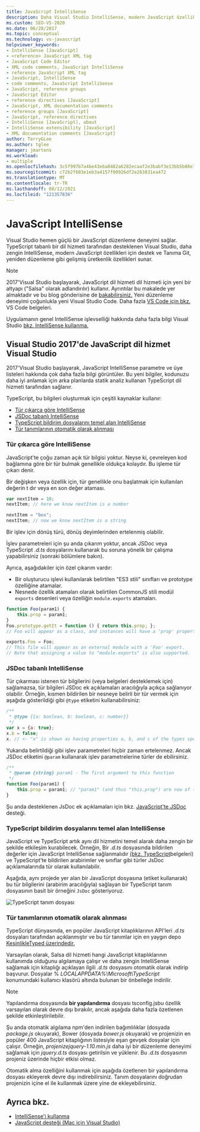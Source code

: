 ```yaml
---
title: JavaScript IntelliSense
description: Daha Visual Studio IntelliSense, modern JavaScript özellikleri için destek ve gelişmiş üretkenlik özellikleri sunma hakkında bilgi edinebilirsiniz.
ms.custom: SEO-VS-2020
ms.date: 06/28/2017
ms.topic: conceptual
ms.technology: vs-javascript
helpviewer_keywords:
- IntelliSense [JavaScript]
- <reference> JavaScript XML tag
- JavaScript Code Editor
- XML code comments, JavaScript IntelliSense
- reference JavaScript XML tag
- JavaScript, IntelliSense
- code comments, JavaScript IntelliSense
- JavaScript, reference groups
- JavaScript Editor
- reference directives [JavaScript]
- JavaScript, XML documentation comments
- reference groups [JavaScript]
- JavaScript, reference directives
- IntelliSense [JavaScript], about
- IntelliSense extensibility [JavaScript]
- XML documentation comments [JavaScript]
author: TerryGLee
ms.author: tglee
manager: jmartens
ms.workload:
- multiple
ms.openlocfilehash: 3c5f997b7a4be43e6a8482a6282ecaaf2e3babf3e13bb5b08e734bb149b9ea75
ms.sourcegitcommit: c72b2f603e1eb3a4157f00926df2e263831ea472
ms.translationtype: MT
ms.contentlocale: tr-TR
ms.lasthandoff: 08/12/2021
ms.locfileid: "121357836"
---
```

# <a name="javascript-intellisense"></a>JavaScript IntelliSense

Visual Studio hemen güçlü bir JavaScript düzenleme deneyimi sağlar. TypeScript tabanlı bir dil hizmeti tarafından desteklenen Visual Studio, daha zengin IntelliSense, modern JavaScript özellikleri için destek ve Tanıma Git, yeniden düzenleme gibi gelişmiş üretkenlik özellikleri sunar.

> [!NOTE]
> 2017'Visual Studio başlayarak, JavaScript dil hizmeti dil hizmeti için yeni bir altyapı ("Salsa" olarak adlandırılır) kullanır. Ayrıntılar bu makalede yer almaktadır ve bu blog gönderisine de [bakabilirsiniz.](https://devblogs.microsoft.com/visualstudio/previewing-salsa-javascript-language-service-visual-studio-15/) Yeni düzenleme deneyimi çoğunlukla yeni Visual Studio Code. Daha fazla [VS Code için bkz.](https://code.visualstudio.com/docs/languages/javascript) VS Code belgeleri.

Uygulamanın genel IntelliSense işlevselliği hakkında daha fazla bilgi Visual Studio [bkz. IntelliSense kullanma.](../ide/using-intellisense.md)

## <a name="whats-new-in-the-javascript-language-service-in-visual-studio-2017"></a>Visual Studio 2017'de JavaScript dil hizmet Visual Studio

2017'Visual Studio başlayarak, JavaScript IntelliSense parametre ve üye listeleri hakkında çok daha fazla bilgi görüntüler. Bu yeni bilgiler, kodunuzu daha iyi anlamak için arka planlarda statik analiz kullanan TypeScript dil hizmeti tarafından sağlanır.

TypeScript, bu bilgileri oluşturmak için çeşitli kaynaklar kullanır:

- [Tür çıkarca göre IntelliSense](#TypeInference)
- [JSDoc tabanlı IntelliSense](#JsDoc)
- [TypeScript bildirim dosyalarını temel alan IntelliSense](#TsDeclFiles)
- [Tür tanımlarının otomatik olarak alınması](#Auto)

<a name="TypeInference"></a>

### <a name="intellisense-based-on-type-inference"></a>Tür çıkarca göre IntelliSense

JavaScript'te çoğu zaman açık tür bilgisi yoktur. Neyse ki, çevreleyen kod bağlamına göre bir tür bulmak genellikle oldukça kolaydır.
Bu işleme tür çıkarı denir.

Bir değişken veya özellik için, tür genellikle onu başlatmak için kullanılan değerin t dır veya en son değer ataması.

```js
var nextItem = 10;
nextItem; // here we know nextItem is a number

nextItem = "box";
nextItem; // now we know nextItem is a string
```

Bir işlev için dönüş türü, dönüş deyimlerinden ertelenmiş olabilir.

İşlev parametreleri için şu anda çıkarım yoktur, ancak JSDoc veya TypeScript *.d.ts* dosyalarını kullanarak bu soruna yönelik bir çalışma yapabilirsiniz (sonraki bölümlere bakın).

Ayrıca, aşağıdakiler için özel çıkarım vardır:

- Bir oluşturucu işlevi kullanılarak belirtilen "ES3 stili" sınıfları ve prototype özelliğine atamalar.
- Nesnede özellik atamaları olarak belirtilen CommonJS stili modül `exports` desenleri veya özelliğin `module.exports` atamaları.

```js
function Foo(param1) {
    this.prop = param1;
}
Foo.prototype.getIt = function () { return this.prop; };
// Foo will appear as a class, and instances will have a 'prop' property and a 'getIt' method.

exports.Foo = Foo;
// This file will appear as an external module with a 'Foo' export.
// Note that assigning a value to "module.exports" is also supported.
```

<a name="JsDoc"></a>

### <a name="intellisense-based-on-jsdoc"></a>JSDoc tabanlı IntelliSense

Tür çıkarması istenen tür bilgilerini (veya belgeleri desteklemek için) sağlamazsa, tür bilgileri JSDoc ek açıklamaları aracılığıyla açıkça sağlanıyor olabilir.  Örneğin, kısmen bildirilen bir nesneye belirli bir tür vermek için aşağıda gösterildiği gibi `@type` etiketini kullanabilirsiniz:

```js
/**
 * @type {{a: boolean, b: boolean, c: number}}
 */
var x = {a: true};
x.b = false;
x. // <- "x" is shown as having properties a, b, and c of the types specified
```

Yukarıda belirtildiği gibi işlev parametreleri hiçbir zaman ertelenmez. Ancak JSDoc etiketini `@param` kullanarak işlev parametrelerine türler de ebilirsiniz.

```js
/**
 * @param {string} param1 - The first argument to this function
 */
function Foo(param1) {
    this.prop = param1; // "param1" (and thus "this.prop") are now of type "string".
}
```

Şu anda desteklenen JsDoc ek açıklamaları için bkz. [JavaScript'te JSDoc](https://github.com/Microsoft/TypeScript/wiki/JsDoc-support-in-JavaScript) desteği.

<a name="TsDeclFiles"></a>
### <a name="intellisense-based-on-typescript-declaration-files"></a>TypeScript bildirim dosyalarını temel alan IntelliSense

JavaScript ve TypeScript artık aynı dil hizmetini temel alarak daha zengin bir şekilde etkileşim kurabilecek. Örneğin, Bir *.d.ts* dosyasında bildirilen değerler için JavaScript IntelliSense sağlanmalıdır [(bkz. TypeScript](https://www.typescriptlang.org/docs/handbook/declaration-files/introduction.html)belgeleri) ve TypeScript'te bildirilen arabirimler ve sınıflar gibi türler JsDoc açıklamalarında tür olarak kullanılabilir.

Aşağıda, aynı projede yer alan bir JavaScript dosyasına (etiket kullanarak) bu tür bilgilerini (arabirim aracılığıyla) sağlayan bir TypeScript tanım dosyasının basit bir örneğini `JsDoc` gösteriyoruz.

![TypeScript tanım dosyası](https://raw.githubusercontent.com/wiki/Microsoft/TypeScript/images/decl1.png)

<a name="Auto"></a>
### <a name="automatic-acquisition-of-type-definitions"></a>Tür tanımlarının otomatik olarak alınması

TypeScript dünyasında, en popüler JavaScript kitaplıklarının API'leri *.d.ts* dosyaları tarafından açıklanmıştır ve bu tür tanımlar için en yaygın depo [KesinlikleTyped üzerindedir.](https://github.com/DefinitelyTyped/DefinitelyTyped)

Varsayılan olarak, Salsa dil hizmeti hangi JavaScript kitaplıklarının kullanımda olduğunu algılamaya çalışır ve daha zengin IntelliSense sağlamak için kitaplığı açıklayan ilgili *.d.ts* dosyasını otomatik olarak indirip başvurur. Dosyalar % *LOCALAPPDATA%\Microsoft\TypeScript* konumundaki kullanıcı klasörü altında bulunan bir önbelleğe indirilir.

> [!NOTE]
> Yapılandırma dosyasında **bir yapılandırma** dosyası tsconfig.jsbu özellik varsayılan olarak devre dışı bırakılır, ancak aşağıda daha fazla özetlenen şekilde etkinleştirilebilir.

Şu anda otomatik algılama npm'den indirilen bağımlılıklar (dosyada *package.js* okuyarak), Bower (dosyada *bower.js* okuyarak) ve projenizin en popüler 400 JavaScript kitaplığının listesiyle eşan gevşek dosyalar için çalışır. Örneğin, *projenizejquery-1.10.min.js* daha iyi bir düzenleme deneyimi sağlamak için *jquery.d.ts* dosyası getirilsin ve yüklenir. Bu *.d.ts* dosyasının projeniz üzerinde hiçbir etkisi olmaz.

Otomatik alma özelliğini kullanmak için aşağıda özetlenen bir yapılandırma dosyası ekleyerek devre dışı indirebilirsiniz. Tanım dosyalarını doğrudan projenizin içine el ile kullanmak üzere yine de ekleyebilirsiniz.

## <a name="see-also"></a>Ayrıca bkz.

- [IntelliSense'i kullanma](../ide/using-intellisense.md)
- [JavaScript desteği (Mac için Visual Studio)](/visualstudio/mac/javascript)
